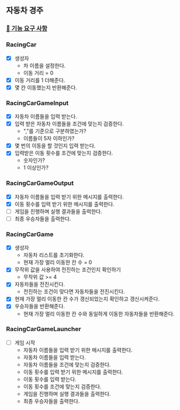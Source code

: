 ## 자동차 경주

### [🚀 기능 요구 사항](https://github.com/woowacourse-precourse/java-racingcar-6#-%EA%B8%B0%EB%8A%A5-%EC%9A%94%EA%B5%AC-%EC%82%AC%ED%95%AD)

### RacingCar

+ [x] 생성자
    + 차 이름을 설정한다.
    + 이동 거리 = 0
+ [x] 이동 거리를 1 더해준다.
+ [x] 몇 칸 이동했는지 반환해준다.

### RacingCarGameInput

+ [x] 자동차 이름들을 입력 받는다.
+ [x] 입력 받은 자동차 이름들을 조건에 맞는지 검증한다.
    + ","를 기준으로 구분하였는가?
    + 이름들이 5자 이하인가?
+ [x] 몇 번의 이동을 할 것인지 입력 받는다.
+ [x] 입력받은 이동 횟수를 조건에 맞는지 검증한다.
    + 숫자인가?
    + 1 이상인가?

### RacingCarGameOutput

+ [x] 자동차 이름들을 입력 받기 위한 메시지를 출력한다.
+ [x] 이동 횟수를 입력 받기 위한 메시지를 출력한다.
+ [ ] 게임을 진행하며 실행 결과들을 출력한다.
+ [ ] 최종 우승자들을 출력한다.

### RacingCarGame

+ [x] 생성자
    + 자동차 리스트를 초기화한다.
    + 현재 가장 멀리 이동한 칸 수 = 0
+ [x] 무작위 값을 사용하여 전진하는 조건인지 확인하기
    + 무작위 값 >= 4
+ [x] 자동차들을 전진시킨다.
    + 전진하는 조건이 맞다면 자동차들을 전진시킨다.
+ [x] 현재 가장 멀리 이동한 칸 수가 갱신되었는지 확인하고 갱신시켜준다.
+ [x] 우승자들을 반환해준다.
    + 현재 가장 멀리 이동한 칸 수와 동일하게 이동한 자동차들을 반환해준다.

### RacingCarGameLauncher

+ [ ] 게임 시작
    + 자동차 이름들을 입력 받기 위한 메시지를 출력한다.
    + 자동차 이름들을 입력 받는다.
    + 자동차 이름들을 조건에 맞는지 검증한다.
    + 이동 횟수를 입력 받기 위한 메시지를 출력한다.
    + 이동 횟수를 입력 받는다.
    + 이동 횟수를 조건에 맞는지 검증한다.
    + 게임을 진행하며 실행 결과들을 출력한다.
    + 최종 우승자들을 출력한다.

